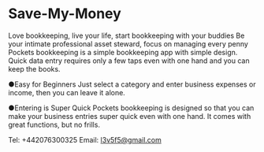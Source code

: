 # Save-My-Money

Love bookkeeping, live your life, start bookkeeping with your buddies
Be your intimate professional asset steward, focus on managing every penny
Pockets bookkeeping  is a simple bookkeeping app with simple design.
Quick data entry requires only a few taps even with one hand and you can
keep the books.

●Easy for Beginners
Just select a category and enter business expenses or income, then you can
leave it alone.

●Entering is Super Quick
Pockets bookkeeping is designed so that you can make your business entries super quick even with one hand. It comes with great functions, but no frills.

Tel: +442076300325
Email:  l3v5f5@gmail.com
